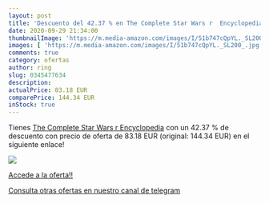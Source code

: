 ```yaml
---
layout: post
title: 'Descuento del 42.37 % en The Complete Star Wars r  Encyclopedia'
date: 2020-09-29 21:34:00
thumbnailImage: 'https://m.media-amazon.com/images/I/51b747cQpYL._SL200_.jpg'
images: [ 'https://m.media-amazon.com/images/I/51b747cQpYL._SL200_.jpg' ]
comments: true
category: ofertas
author: ring
slug: 0345477634
description:
actualPrice: 83.18 EUR
comparePrice: 144.34 EUR
inStock: true
---
```


Tienes [The Complete Star Wars r  Encyclopedia](https://www.amazon.es/dp/0345477634/?tag=redken-21) con un 42.37 % de descuento con precio de oferta de 83.18 EUR (original: 144.34 EUR) en el siguiente enlace!

[![](https://m.media-amazon.com/images/I/51b747cQpYL._SL200_.jpg)](https://www.amazon.es/dp/0345477634/?tag=redken-21)

[Accede a la oferta!!](https://www.amazon.es/dp/0345477634/?tag=redken-21)

[Consulta otras ofertas en nuestro canal de telegram](https://t.me/s/ofertas25)
